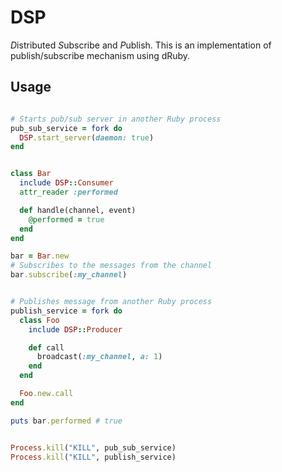 # DSP

*D*istributed *S*ubscribe and *P*ublish. This is an implementation of publish/subscribe mechanism using dRuby.


## Usage

```ruby

# Starts pub/sub server in another Ruby process
pub_sub_service = fork do
  DSP.start_server(daemon: true)
end


class Bar
  include DSP::Consumer
  attr_reader :performed

  def handle(channel, event)
    @performed = true
  end
end

bar = Bar.new
# Subscribes to the messages from the channel
bar.subscribe(:my_channel)


# Publishes message from another Ruby process
publish_service = fork do
  class Foo
    include DSP::Producer

    def call
      broadcast(:my_channel, a: 1)
    end
  end

  Foo.new.call
end

puts bar.performed # true


Process.kill("KILL", pub_sub_service)
Process.kill("KILL", publish_service)
```